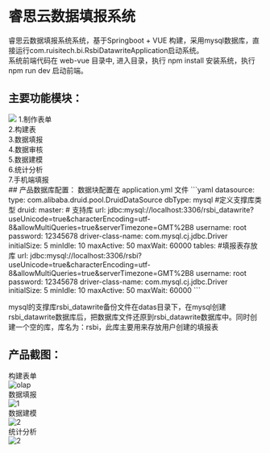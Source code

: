 # 睿思云数据填报系统
睿思云数据填报系统系统，基于Springboot + VUE 构建，采用mysql数据库，直接运行com.ruisitech.bi.RsbiDatawriteApplication启动系统。<br/>
系统前端代码在 web-vue 目录中, 进入目录，执行 npm install 安装系统，执行npm run dev 启动前端。 <br/>

## 主要功能模块：
<img src="https://www.ruisitech.com/img/introduce.png" />
1.制作表单  <br>
2.构建表 <br>
3.数据填报 <br>
4.数据审核  <br>
5.数据建模  <br>
6.统计分析  <br>
7.手机端填报 <br>
## 产品数据库配置：
数据块配置在 application.yml 文件
```yaml
datasource:
    type: com.alibaba.druid.pool.DruidDataSource
    dbType: mysql #定义支撑库类型
    druid:
      master:  # 支持库
        url: jdbc:mysql://localhost:3306/rsbi_datawrite?useUnicode=true&characterEncoding=utf-8&allowMultiQueries=true&serverTimezone=GMT%2B8
        username: root
        password: 12345678
        driver-class-name: com.mysql.cj.jdbc.Driver
        initialSize: 5
        minIdle: 10
        maxActive: 50
        maxWait: 60000
      tables:  #填报表存放库
        url: jdbc:mysql://localhost:3306/rsbi?useUnicode=true&characterEncoding=utf-8&allowMultiQueries=true&serverTimezone=GMT%2B8
        username: root
        password: 12345678
        driver-class-name: com.mysql.cj.jdbc.Driver
        initialSize: 5
        minIdle: 10
        maxActive: 50
        maxWait: 60000
```

mysql的支撑库rsbi_datawrite备份文件在datas目录下，在mysql创建 rsbi_datawrite数据库后，把数据库文件还原到rsbi_datawrite数据库中。同时创建一个空的库，库名为：rsbi，此库主要用来存放用户创建的填报表

## 产品截图：<br/>
构建表单<br/>
![olap](https://www.ruisitech.com/img/dw1.jpg?v4)  <br/>
数据填报<br/>
![1](https://www.ruisitech.com/img/dw2.jpg?v5)  <br/>
数据建模<br/>
![2](https://www.ruisitech.com/img/dw3.jpg?v3)  <br/>
统计分析<br/>
![2](https://www.ruisitech.com/img/dw4.jpg?v3)  <br/>
